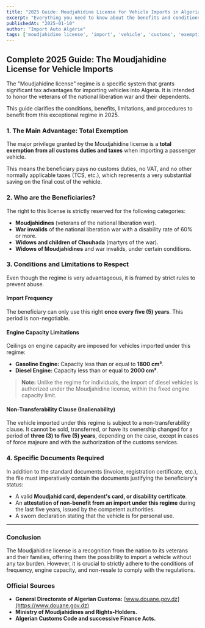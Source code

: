 ```yaml
---
title: "2025 Guide: Moudjahidine License for Vehicle Imports in Algeria"
excerpt: "Everything you need to know about the benefits and conditions of the Moudjahidine license for importing a vehicle into Algeria. Beneficiaries, exemptions, limitations, and required documents."
publishedAt: "2025-01-10"
author: "Import Auto Algérie"
tags: ['moudjahidine license', 'import', 'vehicle', 'customs', 'exemption', '2025 regulation']
---
```


## Complete 2025 Guide: The Moudjahidine License for Vehicle Imports

The "Moudjahidine license" regime is a specific system that grants significant tax advantages for importing vehicles into Algeria. It is intended to honor the veterans of the national liberation war and their dependents.

This guide clarifies the conditions, benefits, limitations, and procedures to benefit from this exceptional regime in 2025.

### 1. The Main Advantage: Total Exemption

The major privilege granted by the Moudjahidine license is a **total exemption from all customs duties and taxes** when importing a passenger vehicle.

This means the beneficiary pays no customs duties, no VAT, and no other normally applicable taxes (TCS, etc.), which represents a very substantial saving on the final cost of the vehicle.

### 2. Who are the Beneficiaries?

The right to this license is strictly reserved for the following categories:
-   **Moudjahidines** (veterans of the national liberation war).
-   **War invalids** of the national liberation war with a disability rate of 60% or more.
-   **Widows and children of Chouhada** (martyrs of the war).
-   **Widows of Moudjahidines** and war invalids, under certain conditions.

### 3. Conditions and Limitations to Respect

Even though the regime is very advantageous, it is framed by strict rules to prevent abuse.

#### Import Frequency
The beneficiary can only use this right **once every five (5) years**. This period is non-negotiable.

#### Engine Capacity Limitations
Ceilings on engine capacity are imposed for vehicles imported under this regime:
-   **Gasoline Engine:** Capacity less than or equal to **1800 cm³**.
-   **Diesel Engine:** Capacity less than or equal to **2000 cm³**.

> **Note:** Unlike the regime for individuals, the import of diesel vehicles is authorized under the Moudjahidine license, within the fixed engine capacity limit.

#### Non-Transferability Clause (Inalienability)
The vehicle imported under this regime is subject to a non-transferability clause. It cannot be sold, transferred, or have its ownership changed for a period of **three (3) to five (5) years**, depending on the case, except in cases of force majeure and with the authorization of the customs services.

### 4. Specific Documents Required

In addition to the standard documents (invoice, registration certificate, etc.), the file must imperatively contain the documents justifying the beneficiary's status:
-   A valid **Moudjahid card, dependent's card, or disability certificate**.
-   An **attestation of non-benefit from an import under this regime** during the last five years, issued by the competent authorities.
-   A sworn declaration stating that the vehicle is for personal use.

---

### Conclusion

The Moudjahidine license is a recognition from the nation to its veterans and their families, offering them the possibility to import a vehicle without any tax burden. However, it is crucial to strictly adhere to the conditions of frequency, engine capacity, and non-resale to comply with the regulations.

### Official Sources

-   **General Directorate of Algerian Customs:** [www.douane.gov.dz](https://www.douane.gov.dz)
-   **Ministry of Moudjahidines and Rights-Holders.**
-   **Algerian Customs Code and successive Finance Acts.** 